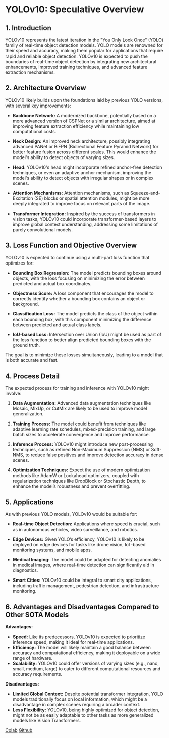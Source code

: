 # YOLOv10: Speculative Overview

## 1. Introduction

YOLOv10 represents the latest iteration in the "You Only Look Once" (YOLO) family of real-time object detection models. YOLO models are renowned for their speed and accuracy, making them popular for applications that require rapid and reliable object detection. YOLOv10 is expected to push the boundaries of real-time object detection by integrating new architectural enhancements, improved training techniques, and advanced feature extraction mechanisms.

## 2. Architecture Overview

YOLOv10 likely builds upon the foundations laid by previous YOLO versions, with several key improvements:

- **Backbone Network:** A modernized backbone, potentially based on a more advanced version of CSPNet or a similar architecture, aimed at improving feature extraction efficiency while maintaining low computational costs.
  
- **Neck Design:** An improved neck architecture, possibly integrating advanced PANet or BiFPN (Bidirectional Feature Pyramid Network) for better feature fusion across different scales. This would enhance the model's ability to detect objects of varying sizes.

- **Head:** YOLOv10's head might incorporate refined anchor-free detection techniques, or even an adaptive anchor mechanism, improving the model's ability to detect objects with irregular shapes or in complex scenes.

- **Attention Mechanisms:** Attention mechanisms, such as Squeeze-and-Excitation (SE) blocks or spatial attention modules, might be more deeply integrated to improve focus on relevant parts of the image.

- **Transformer Integration:** Inspired by the success of transformers in vision tasks, YOLOv10 could incorporate transformer-based layers to improve global context understanding, addressing some limitations of purely convolutional models.

## 3. Loss Function and Objective Overview

YOLOv10 is expected to continue using a multi-part loss function that optimizes for:

- **Bounding Box Regression:** The model predicts bounding boxes around objects, with the loss focusing on minimizing the error between predicted and actual box coordinates.

- **Objectness Score:** A loss component that encourages the model to correctly identify whether a bounding box contains an object or background.

- **Classification Loss:** The model predicts the class of the object within each bounding box, with this component minimizing the difference between predicted and actual class labels.

- **IoU-based Loss:** Intersection over Union (IoU) might be used as part of the loss function to better align predicted bounding boxes with the ground truth.

The goal is to minimize these losses simultaneously, leading to a model that is both accurate and fast.

## 4. Process Detail

The expected process for training and inference with YOLOv10 might involve:

1. **Data Augmentation:** Advanced data augmentation techniques like Mosaic, MixUp, or CutMix are likely to be used to improve model generalization.

2. **Training Process:** The model could benefit from techniques like adaptive learning rate schedules, mixed-precision training, and large batch sizes to accelerate convergence and improve performance.

3. **Inference Process:** YOLOv10 might introduce new post-processing techniques, such as refined Non-Maximum Suppression (NMS) or Soft-NMS, to reduce false positives and improve detection accuracy in dense scenes.

4. **Optimization Techniques:** Expect the use of modern optimization methods like AdamW or Lookahead optimizers, coupled with regularization techniques like DropBlock or Stochastic Depth, to enhance the model’s robustness and prevent overfitting.

## 5. Applications

As with previous YOLO models, YOLOv10 would be suitable for:

- **Real-time Object Detection:** Applications where speed is crucial, such as in autonomous vehicles, video surveillance, and robotics.
  
- **Edge Devices:** Given YOLO’s efficiency, YOLOv10 is likely to be deployed on edge devices for tasks like drone vision, IoT-based monitoring systems, and mobile apps.

- **Medical Imaging:** The model could be adapted for detecting anomalies in medical images, where real-time detection can significantly aid in diagnostics.

- **Smart Cities:** YOLOv10 could be integral to smart city applications, including traffic management, pedestrian detection, and infrastructure monitoring.

## 6. Advantages and Disadvantages Compared to Other SOTA Models

**Advantages:**
- **Speed:** Like its predecessors, YOLOv10 is expected to prioritize inference speed, making it ideal for real-time applications.
- **Efficiency:** The model will likely maintain a good balance between accuracy and computational efficiency, making it deployable on a wide range of hardware.
- **Scalability:** YOLOv10 could offer versions of varying sizes (e.g., nano, small, medium, large) to cater to different computational resources and accuracy requirements.

**Disadvantages:**
- **Limited Global Context:** Despite potential transformer integration, YOLO models traditionally focus on local information, which might be a disadvantage in complex scenes requiring a broader context.
- **Less Flexibility:** YOLOv10, being highly optimized for object detection, might not be as easily adaptable to other tasks as more generalized models like Vision Transformers.

[Colab](https://colab.research.google.com/github/roboflow-ai/notebooks/blob/main/notebooks/train-yolov10-object-detection-on-custom-dataset.ipynb)
[Github](https://github.com/THU-MIG/yolov10)
